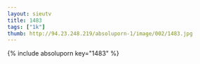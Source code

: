 ```yaml
--- 
layout: sieutv
title: 1483
tags: ["1k"]
thumb: http://94.23.248.219/absoluporn-1/image/002/1483.jpg
---
```

{% include absoluporn key="1483" %} 
